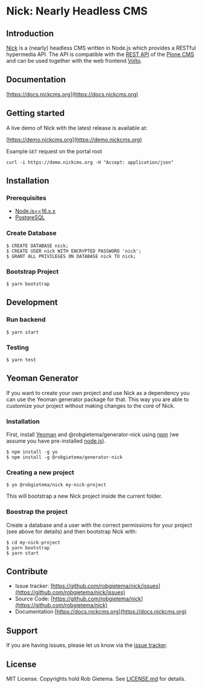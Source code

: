 # Nick: Nearly Headless CMS

## Introduction

[Nick](http://nickcms.org) is a (nearly) headless CMS written in Node.js which provides a RESTful hypermedia API. The API is compatible with the [REST API](https://plonerestapi.readthedocs.io/en/latest/) of the [Plone CMS](http://plone.org) and can be used together with the web frontend [Volto](https://voltocms.com/).

## Documentation

[https://docs.nickcms.org](https://docs.nickcms.org)

## Getting started

A live demo of Nick with the latest release is available at:

[https://demo.nickcms.org](https://demo.nickcms.org)

Example `GET` request on the portal root

    curl -i https://demo.nickcms.org -H "Accept: application/json"

## Installation

### Prerequisites

- [Node.js==16.x.x](https://nodejs.org/)
- [PostgreSQL](https://www.postgresql.org/)

### Create Database

    $ CREATE DATABASE nick;
    $ CREATE USER nick WITH ENCRYPTED PASSWORD 'nick';
    $ GRANT ALL PRIVILEGES ON DATABASE nick TO nick;

### Bootstrap Project

    $ yarn bootstrap

## Development

### Run backend

    $ yarn start

### Testing

    $ yarn test

## Yeoman Generator

If you want to create your own project and use Nick as a dependency you can use the Yeoman generator package for that. This way you are able to customize your project without making changes to the core of Nick.

### Installation

First, install [Yeoman](http://yeoman.io) and @robgietema/generator-nick using [npm](https://www.npmjs.com/) (we assume you have pre-installed [node.js](https://nodejs.org/)).

    $ npm install -g yo
    $ npm install -g @robgietema/generator-nick

### Creating a new project

    $ yo @robgietema/nick my-nick-project

This will bootstrap a new Nick project inside the current folder.

### Boostrap the project

Create a database and a user with the correct permissions for your project (see above for details) and then bootstrap Nick with:

    $ cd my-nick-project
    $ yarn bootstrap
    $ yarn start

## Contribute

- Issue tracker: [https://github.com/robgietema/nick/issues](https://github.com/robgietema/nick/issues)
- Source Code: [https://github.com/robgietema/nick](https://github.com/robgietema/nick)
- Documentation [https://docs.nickcms.org](https://docs.nickcms.org)

## Support

If you are having issues, please let us know via the [issue tracker](https://github.com/robgietema/nick/issues).

## License

MIT License. Copyrights hold Rob Gietema.
See [LICENSE.md](LICENSE.md) for details.
